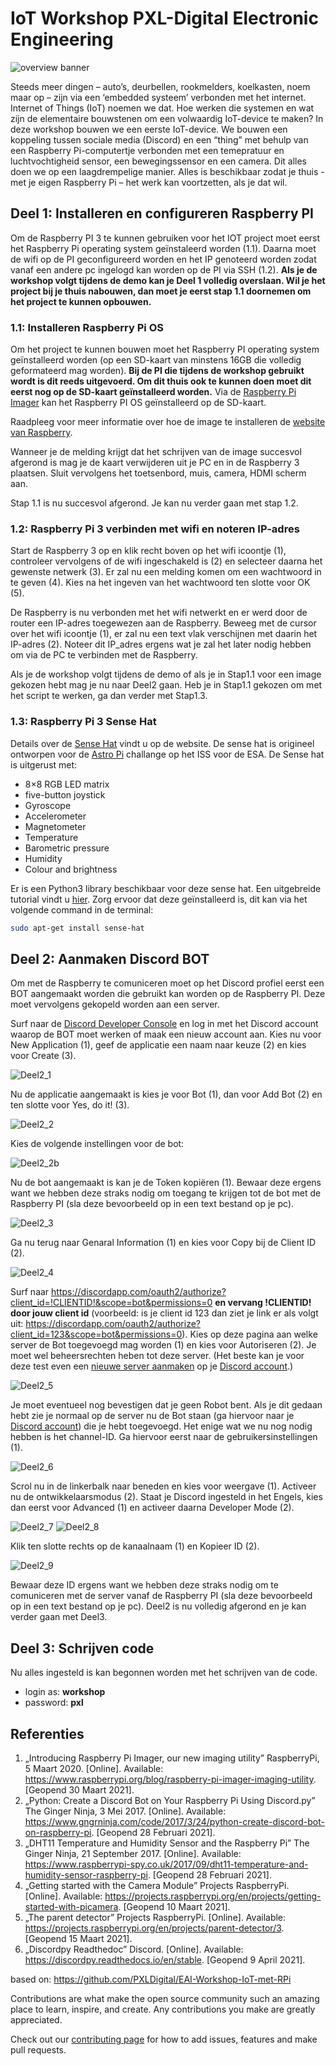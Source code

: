 # IoT Workshop PXL-Digital Electronic Engineering

![overview banner](/media/banner_IoTWorkshop.png)

Steeds meer dingen – auto’s, deurbellen, rookmelders, koelkasten, noem maar op – zijn via een ‘embedded systeem’ verbonden met het internet. Internet of Things (IoT) noemen we dat. Hoe werken die systemen en wat zijn de elementaire bouwstenen om een volwaardig IoT-device te maken? In deze workshop bouwen we een eerste IoT-device. We bouwen een koppeling tussen sociale media (Discord) en een “thing” met behulp van een Raspberry Pi-computertje verbonden met een temepratuur en luchtvochtigheid sensor, een bewegingssensor en een camera. Dit alles doen we op een laagdrempelige manier. Alles is beschikbaar zodat je thuis - met je eigen Raspberry Pi – het werk kan voortzetten, als je dat wil.

## Deel 1: Installeren en configureren Raspberry PI
Om de Raspberry PI 3 te kunnen gebruiken voor het IOT project moet eerst het Raspberry Pi operating system geïnstaleerd worden (1.1). Daarna moet de wifi op de PI geconfigureerd worden en het IP genoteerd worden zodat vanaf een andere pc ingelogd kan worden op de PI via SSH (1.2). **Als je de workshop volgt tijdens de demo kan je Deel 1 volledig overslaan. Wil je het project bij je thuis nabouwen, dan moet je eerst stap 1.1 doornemen om het project te kunnen opbouwen.**

### 1.1: Installeren Raspberry Pi OS

Om het project te kunnen bouwen moet het Raspberry PI operating system geïnstalleerd worden (op een SD-kaart van minstens 16GB die volledig geformateerd mag worden). **Bij de PI die tijdens de workshop gebruikt wordt is dit reeds uitgevoerd. Om dit thuis ook te kunnen doen moet dit eerst nog op de SD-kaart geïnstalleerd worden.** Via de [Raspberry Pi Imager](https://www.raspberrypi.org/software/) kan het Raspberry PI OS geïnstalleerd op de SD-kaart. 

Raadpleeg voor meer informatie over hoe de image te installeren de [website van Raspberry](https://www.raspberrypi.org/blog/raspberry-pi-imager-imaging-utility/). 

Wanneer je de melding krijgt dat het schrijven van de image succesvol afgerond is mag je de kaart verwijderen uit je PC en in de Raspberry 3 plaatsen. Sluit vervolgens het toetsenbord, muis, camera, HDMI scherm aan.

Stap 1.1 is nu succesvol afgerond. Je kan nu verder gaan met stap 1.2.

### 1.2: Raspberry Pi 3 verbinden met wifi en noteren IP-adres

Start de Raspberry 3 op en klik recht boven op het wifi icoontje (1), controleer vervolgens of de wifi ingeschakeld is (2) en selecteer daarna het gewenste netwerk (3). Er zal nu een melding komen om een wachtwoord in te geven (4). Kies na het ingeven van het wachtwoord ten slotte voor OK (5).

De Raspberry is nu verbonden met het wifi netwerkt en er werd door de router een IP-adres toegewezen aan de Raspberry. Beweeg met de cursor over het wifi icoontje (1), er zal nu een text vlak verschijnen met daarin het IP-adres (2). Noteer dit IP_adres ergens wat je zal het later nodig hebben om via de PC te verbinden met de Raspberry.

Als je de workshop volgt tijdens de demo of als je in Stap1.1 voor een image gekozen hebt mag je nu naar Deel2 gaan. Heb je in Stap1.1 gekozen om met het script te werken, ga dan verder met Stap1.3.

### 1.3: Raspberry Pi 3 Sense Hat
Details over de [Sense Hat](https://www.raspberrypi.com/products/sense-hat/) vindt u op de website. De sense hat is origineel ontworpen voor de [Astro Pi](https://astro-pi.org/) challange op het ISS voor de ESA. De Sense hat is uitgerust met:   
- 8×8 RGB LED matrix
- five-button joystick
- Gyroscope
- Accelerometer
- Magnetometer
- Temperature
- Barometric pressure
- Humidity
- Colour and brightness

Er is een Python3 library beschikbaar voor deze sense hat. Een uitgebreide tutorial vindt u [hier](https://projects.raspberrypi.org/en/projects/getting-started-with-the-sense-hat/).
Zorg ervoor dat deze geïnstalleerd is, dit kan via het volgende command in de terminal:
```bash
sudo apt-get install sense-hat
```

## Deel 2: Aanmaken Discord BOT
Om met de Raspberry te comuniceren moet op het Discord profiel eerst een BOT aangemaakt worden die gebruikt kan worden op de Raspberry PI. Deze moet vervolgens gekopeld worden aan een server. 

Surf naar de [Discord Developer Console](https://discordapp.com/developers/applications/me) en log in met het Discord account waarop de BOT moet werken of maak een nieuw account aan. Kies nu voor New Application (1), geef de applicatie een naam naar keuze (2) en kies voor Create (3).

![Deel2_1](/media/Deel2_1.jpg)

Nu de applicatie aangemaakt is kies je voor Bot (1), dan voor Add Bot (2) en ten slotte voor Yes, do it! (3).

![Deel2_2](/media/Deel2_2.jpg)

Kies de volgende instellingen voor de bot:

![Deel2_2b](/media/Deel2_2b.png)

Nu de bot aangemaakt is kan je de Token kopiëren (1). Bewaar deze ergens want we hebben deze straks nodig om toegang te krijgen tot de bot met de Raspberry PI (sla deze bevoorbeeld op in een text bestand op je pc).

![Deel2_3](/media/Deel2_3.jpg)

Ga nu terug naar Genaral Information (1) en kies voor Copy bij de Client ID (2). 

![Deel2_4](/media/Deel2_4.jpg)

Surf naar https://discordapp.com/oauth2/authorize?client_id=!CLIENTID!&scope=bot&permissions=0 **en vervang !CLIENTID! door jouw client id** (voorbeeld: is je client id 123 dan ziet je link er als volgt uit:  https://discordapp.com/oauth2/authorize?client_id=123&scope=bot&permissions=0). Kies op deze pagina aan welke server de Bot toegevoegd mag worden (1) en kies voor Autoriseren (2). Je moet wel beheersrechten heben tot deze server. (Het beste kan je voor deze test even een [nieuwe server aanmaken](https://support.discord.com/hc/nl/articles/204849977-Hoe-kan-ik-een-server-cre%C3%ABren-) op je [Discord account](https://discord.com/app).)

![Deel2_5](/media/Deel2_5.jpg)

Je moet eventueel nog bevestigen dat je geen Robot bent. Als je dit gedaan hebt zie je normaal op de server nu de Bot staan (ga hiervoor naar je [Discord account](https://discord.com/app)) die je hebt toegevoegd. Het enige wat we nu nog nodig hebben is het channel-ID. Ga hiervoor eerst naar de gebruikersinstellingen (1).

![Deel2_6](/media/Deel2_6.jpg)
  
Scrol nu in de linkerbalk naar beneden en kies voor weergave (1). Activeer nu de ontwikkelaarsmodus (2). Staat je Discord ingesteld in het Engels, kies dan eerst voor Advanced (1) en activeer daarna Developer Mode (2).

![Deel2_7](/media/Deel2_7.jpg)
![Deel2_8](/media/Deel2_8.jpg)

Klik ten slotte rechts op de kanaalnaam (1) en Kopieer ID (2).

![Deel2_9](/media/Deel2_9.jpg)

Bewaar deze ID ergens want we hebben deze straks nodig om te comuniceren met de server vanaf de Raspberry PI (sla deze bevoorbeeld op in een text bestand op je pc). Deel2 is nu volledig afgerond en je kan verder gaan met Deel3.

## Deel 3: Schrijven code
Nu alles ingesteld is kan begonnen worden met het schrijven van de code.

- login as: **workshop**
- password: **pxl**


## Referenties
1. „Introducing Raspberry Pi Imager, our new imaging utility” RaspberryPi, 5 Maart 2020. [Online]. Available: https://www.raspberrypi.org/blog/raspberry-pi-imager-imaging-utility. [Geopend 30 Maart 2021].
2. „Python: Create a Discord Bot on Your Raspberry Pi Using Discord.py” The Ginger Ninja, 3 Mei 2017. [Online]. Available: https://www.gngrninja.com/code/2017/3/24/python-create-discord-bot-on-raspberry-pi. [Geopend 28 Februari 2021].
3. „DHT11 Temperature and Humidity Sensor and the Raspberry Pi” The Ginger Ninja, 21 September 2017. [Online]. Available: https://www.raspberrypi-spy.co.uk/2017/09/dht11-temperature-and-humidity-sensor-raspberry-pi. [Geopend 28 Februari 2021].
4. „Getting started with the Camera Module” Projects RaspberryPi. [Online]. Available: https://projects.raspberrypi.org/en/projects/getting-started-with-picamera. [Geopend 10 Maart 2021].
5. „The parent detector” Projects RaspberryPi. [Online]. Available: https://projects.raspberrypi.org/en/projects/parent-detector/3. [Geopend 15 Maart 2021].
6. „Discordpy Readthedoc” Discord. [Online]. Available: https://discordpy.readthedocs.io/en/stable. [Geopend 9 April 2021].


based on: https://github.com/PXLDigital/EAI-Workshop-IoT-met-RPi

Contributions are what make the open source community such an amazing place to learn, inspire, and create. Any contributions you make are greatly appreciated. 

Check out our [contributing page](/contributing.md) for how to add issues, features and make pull requests.
